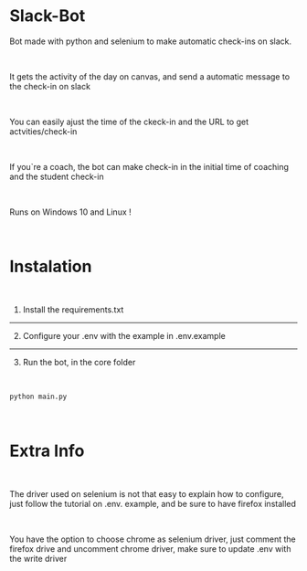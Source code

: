 # Slack-Bot

Bot made with python and selenium to make automatic check-ins on slack.

<br/>

It gets the activity of the day on canvas, and send a automatic message to the check-in on slack

<br/>

You can easily ajust the time of the ckeck-in and the URL to get actvities/check-in

<br/>

If you`re a coach, the bot can make check-in in the initial time of coaching and the student check-in

<br/>

Runs on Windows 10 and Linux !

<br/>

# Instalation

<br/>

1. Install the requirements.txt

---

2. Configure your .env with the example in .env.example

---

3. Run the bot, in the core folder

<br/>

```sh
python main.py
```

<br/>

# Extra Info

<br/>

The driver used on selenium is not that easy to explain how to configure, just follow the tutorial on .env. example, and be sure to have firefox installed

<br/>

You have the option to choose chrome as selenium driver, just comment the firefox drive and uncomment chrome driver, make sure to update .env with the write driver
